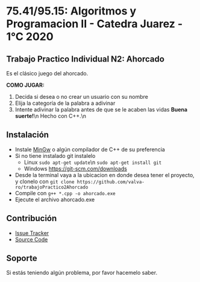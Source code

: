 75.41/95.15: Algoritmos y Programacion II - Catedra Juarez - 1°C 2020
================
Trabajo Practico Individual N2: Ahorcado
------------

Es el clásico juego del ahorcado.

**COMO JUGAR:**
1. Decida si desea o no crear un usuario con su nombre 
2. Elija la categoría de la palabra a adivinar
3. Intente adivinar la palabra antes de que se le acaben las vidas
**Buena suerte!**\n
Hecho con C++.\n

Instalación
------------

- Instale [MinGw](https://osdn.net/projects/mingw/releases/) o algún compilador de C++ de su preferencia
- Si no tiene instalado git instalelo
	- Linux `sudo apt-get update`\n
		`sudo apt-get install git`
	- Windows https://git-scm.com/downloads
- Desde la terminal vaya a la ubicacion en donde desea tener el proyecto, y clonelo con `git clone https://github.com/valva-ro/trabajoPractico2Ahorcado` 
- Compile con `g++ *.cpp -o ahorcado.exe`
- Ejecute el archivo ahorcado.exe 


Contribución
----------

- [Issue Tracker](https://github.com/valva-ro/trabajoPractico2Ahorcado/issues)
- [Source Code](https://github.com/valva-ro/trabajoPractico2Ahorcado)


Soporte
-------

Si estás teniendo algún problema, por favor hacemelo saber.
